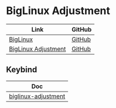 

# BigLinux Adjustment

| Link | GitHub |
| --- | --- |
| [BigLinux](https://www.biglinux.com.br/) | [GitHub](https://github.com/biglinux) |
| [BigLinux Adjustment](https://samwhelp.github.io/biglinux-adjustment/) | [GitHub](https://github.com/samwhelp/biglinux-adjustment) |


## Keybind

| Doc |
| --- |
| [biglinux-adjustment](https://samwhelp.github.io/biglinux-adjustment/read/config/biglinux-adjustment/keybind.html) |
